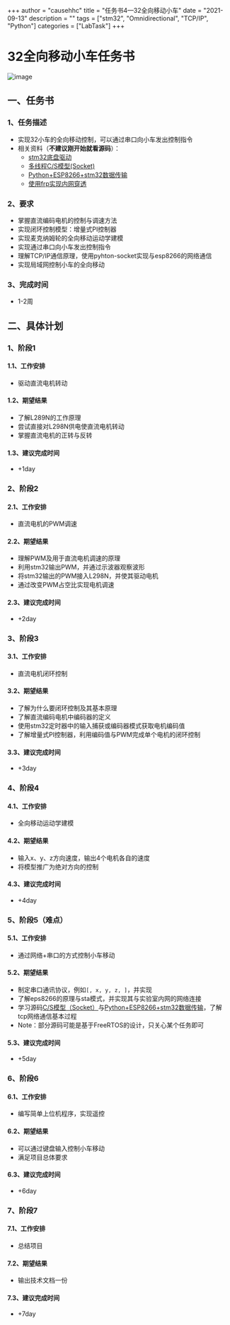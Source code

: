 +++
author = "causehhc"
title = "任务书4—32全向移动小车"
date = "2021-09-13"
description = ""
tags = ["stm32", "Omnidirectional", "TCP/IP", "Python"]
categories = ["LabTask"]
+++

# 32全向移动小车任务书
![image](https://markdown-1305234562.cos.ap-chongqing.myqcloud.com/lab/2021/09/20210913162339.jpg)
## 一、任务书
### 1、任务描述
- 实现32小车的全向移动控制，可以通过串口向小车发出控制指令
- 相关资料（**不建议刚开始就看源码**）：
    - [stm32底盘驱动](https://github.com/CQUT-Embedded-Lab/stm32driver)
    - [多线程C/S模型(Socket)](https://github.com/CQUT-Embedded-Lab/Socket_CSModel)
    - [Python+ESP8266+stm32数据传输](https://github.com/CQUT-Embedded-Lab/Flask-stm32-dataTrans)
    - [使用frp实现内网穿透](https://causehhc.github.io/2021/04/use-frp-to-achieve-intranet-penetration/)
### 2、要求
- 掌握直流编码电机的控制与调速方法
- 实现闭环控制模型：增量式PI控制器
- 实现麦克纳姆轮的全向移动运动学建模
- 实现通过串口向小车发出控制指令
- 理解TCP/IP通信原理，使用pyhton-socket实现与esp8266的网络通信
- 实现局域网控制小车的全向移动
### 3、完成时间
- 1-2周
## 二、具体计划
### 1、阶段1
#### 1.1、工作安排
- 驱动直流电机转动
#### 1.2、期望结果
- 了解L289N的工作原理
- 尝试直接对L298N供电使直流电机转动
- 掌握直流电机的正转与反转
#### 1.3、建议完成时间
- +1day
### 2、阶段2
#### 2.1、工作安排
- 直流电机的PWM调速
#### 2.2、期望结果
- 理解PWM及用于直流电机调速的原理
- 利用stm32输出PWM，并通过示波器观察波形
- 将stm32输出的PWM接入L298N，并使其驱动电机
- 通过改变PWM占空比实现电机调速
#### 2.3、建议完成时间
- +2day
### 3、阶段3
#### 3.1、工作安排
- 直流电机闭环控制
#### 3.2、期望结果
- 了解为什么要闭环控制及其基本原理
- 了解直流编码电机中编码器的定义
- 使用stm32定时器中的输入捕获或编码器模式获取电机编码值
- 了解增量式PI控制器，利用编码值与PWM完成单个电机的闭环控制
#### 3.3、建议完成时间
- +3day
### 4、阶段4
#### 4.1、工作安排
- 全向移动运动学建模
#### 4.2、期望结果
- 输入x、y、z方向速度，输出4个电机各自的速度
- 将模型推广为绝对方向的控制
#### 4.3、建议完成时间
- +4day
### 5、阶段5（难点）
#### 5.1、工作安排
- 通过网络+串口的方式控制小车移动
#### 5.2、期望结果
- 制定串口通讯协议，例如`[, x, y, z, ]`，并实现
- 了解eps8266的原理与sta模式，并实现其与实验室内网的网络连接
- 学习源码[C/S模型（Socket）](https://github.com/CQUT-Embedded-Lab/Socket_CSModel)与[Python+ESP8266+stm32数据传输](https://github.com/CQUT-Embedded-Lab/Flask-stm32-dataTrans)，了解tcp网络通信基本过程
- Note：部分源码可能是基于FreeRTOS的设计，只关心某个任务即可
#### 5.3、建议完成时间
- +5day
### 6、阶段6
#### 6.1、工作安排
- 编写简单上位机程序，实现遥控
#### 6.2、期望结果
- 可以通过键盘输入控制小车移动
- 满足项目总体要求
#### 6.3、建议完成时间
- +6day
### 7、阶段7
#### 7.1、工作安排
- 总结项目
#### 7.2、期望结果
- 输出技术文档一份
#### 7.3、建议完成时间
- +7day
